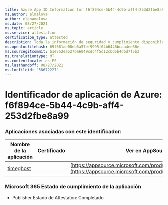 ```yaml
---
title: Azure App ID Information for f6f894ce-5b44-4c9b-aff4-253d2fbe8a99
ms.author: elmalova
author: elenamalova
ms.date: 08/27/2021
ms.topic: article
ms.service: attestation
certification_type: attested
description: Toda la información de seguridad y cumplimiento disponible para f6f894ce-5b44-4c9b-aff4-253d2fbe8a99.
ms.openlocfilehash: 69f681ae08eb6a57ef9995f04b6446bcaa4ed68e
ms.sourcegitcommit: b1e752ea527ba6049cdc4f5d12cbd5b4dbd7f5b3
ms.translationtype: MT
ms.contentlocale: es-ES
ms.lasthandoff: 08/27/2021
ms.locfileid: "58672227"
---
```

# <a name="azure-app-id-f6f894ce-5b44-4c9b-aff4-253d2fbe8a99"></a>Identificador de aplicación de Azure: f6f894ce-5b44-4c9b-aff4-253d2fbe8a99


### <a name="apps-associated-with-this-id"></a>Aplicaciones asociadas con este identificador:
| **Nombre de la aplicación** | **Certificado** | **Ver en AppSource** |
|--------------|---------------|-----------------------|
| [timeghost](https://docs.microsoft.com/microsoft-365-app-certification/forward/WA200001532) |  | [https://appsource.microsoft.com/product/office/WA200001532](https://appsource.microsoft.com/product/office/WA200001532) |

### <a name="microsoft-365-app-compliance-status"></a>Microsoft 365 Estado de cumplimiento de la aplicación
- Publisher Estado de Attestaton: Completado
